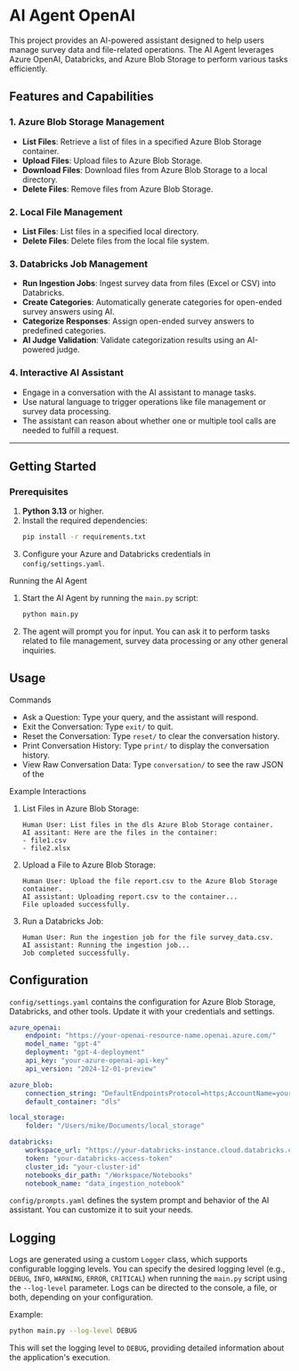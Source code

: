 # AI Agent OpenAI

This project provides an AI-powered assistant designed to help users manage survey data and file-related operations. The AI Agent leverages Azure OpenAI, Databricks, and Azure Blob Storage to perform various tasks efficiently.

## Features and Capabilities

### 1. **Azure Blob Storage Management**
   - **List Files**: Retrieve a list of files in a specified Azure Blob Storage container.
   - **Upload Files**: Upload files to Azure Blob Storage.
   - **Download Files**: Download files from Azure Blob Storage to a local directory.
   - **Delete Files**: Remove files from Azure Blob Storage.

### 2. **Local File Management**
   - **List Files**: List files in a specified local directory.
   - **Delete Files**: Delete files from the local file system.

### 3. **Databricks Job Management**
   - **Run Ingestion Jobs**: Ingest survey data from files (Excel or CSV) into Databricks.
   - **Create Categories**: Automatically generate categories for open-ended survey answers using AI.
   - **Categorize Responses**: Assign open-ended survey answers to predefined categories.
   - **AI Judge Validation**: Validate categorization results using an AI-powered judge.

### 4. **Interactive AI Assistant**
   - Engage in a conversation with the AI assistant to manage tasks.
   - Use natural language to trigger operations like file management or survey data processing.
   - The assistant can reason about whether one or multiple tool calls are needed to fulfill a request.

---

## Getting Started

### Prerequisites
1. **Python 3.13** or higher.
2. Install the required dependencies:
   ```bash
   pip install -r requirements.txt
   ```
3. Configure your Azure and Databricks credentials in `config/settings.yaml`.

Running the AI Agent
1. Start the AI Agent by running the `main.py` script:
   ```python
   python main.py
   ```
2. The agent will prompt you for input. You can ask it to perform tasks related to file management, survey data
processing or any other general inquiries.

## Usage

Commands
- Ask a Question: Type your query, and the assistant will respond.
- Exit the Conversation: Type `exit/` to quit.
- Reset the Conversation: Type `reset/` to clear the conversation history.
- Print Conversation History: Type `print/` to display the conversation history.
- View Raw Conversation Data: Type `conversation/` to see the raw JSON of the 

Example Interactions
1. List Files in Azure Blob Storage:
    ```
    Human User: List files in the dls Azure Blob Storage container.
    AI assitant: Here are the files in the container:
    - file1.csv
    - file2.xlsx
    ```
2. Upload a File to Azure Blob Storage:
    ```
    Human User: Upload the file report.csv to the Azure Blob Storage container.
    AI assistant: Uploading report.csv to the container...
    File uploaded successfully.
    ```
3. Run a Databricks Job:
    ```
    Human User: Run the ingestion job for the file survey_data.csv.
    AI assistant: Running the ingestion job...
    Job completed successfully.
    ```

## Configuration

`config/settings.yaml` contains the configuration for Azure Blob Storage, Databricks, and other tools. Update it with your credentials and settings.

```yaml
azure_openai:
    endpoint: "https://your-openai-resource-name.openai.azure.com/"
    model_name: "gpt-4"
    deployment: "gpt-4-deployment"
    api_key: "your-azure-openai-api-key"
    api_version: "2024-12-01-preview"

azure_blob:
    connection_string: "DefaultEndpointsProtocol=https;AccountName=youraccountname;AccountKey=youraccountkey;EndpointSuffix=core.windows.net"
    default_container: "dls"

local_storage:
    folder: "/Users/mike/Documents/local_storage"

databricks:
    workspace_url: "https://your-databricks-instance.cloud.databricks.com"
    token: "your-databricks-access-token"
    cluster_id: "your-cluster-id"
    notebooks_dir_path: "/Workspace/Notebooks"
    notebook_name: "data_ingestion_notebook"
```

`config/prompts.yaml` defines the system prompt and behavior of the AI assistant. You can customize it to suit your needs.

## Logging

Logs are generated using a custom `Logger` class, which supports configurable logging levels. You can specify the desired logging level (e.g., `DEBUG`, `INFO`, `WARNING`, `ERROR`, `CRITICAL`) when running the `main.py` script using the `--log-level` parameter. Logs can be directed to the console, a file, or both, depending on your configuration.

Example:
```bash
python main.py --log-level DEBUG
```

This will set the logging level to `DEBUG`, providing detailed information about the application's execution.


